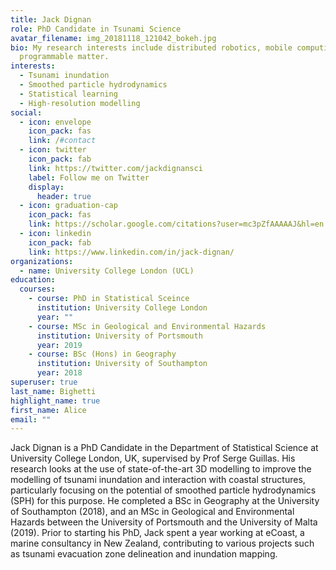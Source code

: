 ```yaml
---
title: Jack Dignan
role: PhD Candidate in Tsunami Science
avatar_filename: img_20181118_121042_bokeh.jpg
bio: My research interests include distributed robotics, mobile computing and
  programmable matter.
interests:
  - Tsunami inundation
  - Smoothed particle hydrodynamics
  - Statistical learning
  - High-resolution modelling
social:
  - icon: envelope
    icon_pack: fas
    link: /#contact
  - icon: twitter
    icon_pack: fab
    link: https://twitter.com/jackdignansci
    label: Follow me on Twitter
    display:
      header: true
  - icon: graduation-cap
    icon_pack: fas
    link: https://scholar.google.com/citations?user=mc3pZfAAAAAJ&hl=en
  - icon: linkedin
    icon_pack: fab
    link: https://www.linkedin.com/in/jack-dignan/
organizations:
  - name: University College London (UCL)
education:
  courses:
    - course: PhD in Statistical Sceince
      institution: University College London
      year: ""
    - course: MSc in Geological and Environmental Hazards
      institution: University of Portsmouth
      year: 2019
    - course: BSc (Hons) in Geography
      institution: University of Southampton
      year: 2018
superuser: true
last_name: Bighetti
highlight_name: true
first_name: Alice
email: ""
---
```

Jack Dignan is a PhD Candidate in the Department of Statistical Science at University College London, UK, supervised by Prof Serge Guillas. His research looks at the use of state-of-the-art 3D modelling to improve the modelling of tsunami inundation and interaction with coastal structures, particularly focusing on the potential of smoothed particle hydrodynamics (SPH) for this purpose. He completed a BSc in Geography at the University of Southampton (2018), and an MSc in Geological and Environmental Hazards between the University of Portsmouth and the University of Malta (2019). Prior to starting his PhD, Jack spent a year working at eCoast, a marine consultancy in New Zealand, contributing to various projects such as tsunami evacuation zone delineation and inundation mapping.